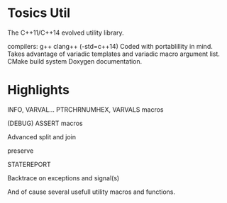 Tosics Util
===========

The C++11/C++14  evolved utility library.

compilers:
g++ clang++   (-std=c++14)
Coded with portablillity in mind.
Takes advantage of variadic templates and variadic macro argument list.
CMake build system
Doxygen documentation.


Highlights
==========

INFO, VARVAL... PTRCHRNUMHEX, VARVALS macros

(DEBUG) ASSERT macros

Advanced split and join

preserve

STATEREPORT

Backtrace on exceptions and signal(s)

And of cause several usefull utility macros and functions.
